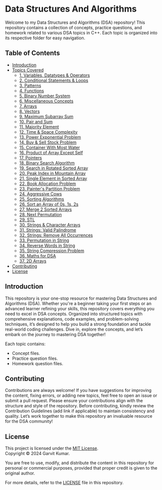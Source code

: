 # Data Structures And Algorithms

Welcome to my Data Structures and Algorithms (DSA) repository! This repository contains a collection of concepts, practice questions, and homework related to various DSA topics in C++. Each topic is organized into its respective folder for easy navigation.

## Table of Contents

- [Introduction](#introduction)
- [Topics Covered](#topics-covered)
  - [1. Variables, Datatypes & Operators](Docs/README1.md)
  - [2. Conditional Statements & Loops](Docs/README2.md)
  - [3. Patterns](Docs/README3.md)
  - [4. Functions](Docs/README4.md)
  - [5. Binary Number System](Docs/README5.md)
  - [6. Miscellaneous Concepts](Docs/README6.md)
  - [7. Arrays](Docs/README7.md)
  - [8. Vectors](Docs/README8.md)
  - [9. Maximum Subarray Sum](Docs/README9.md)
  - [10. Pair and Sum](Docs/README10.md)
  - [11. Majority Element](Docs/README11.md)
  - [12. Time & Space Complexity](Docs/README12.md)
  - [13. Power Exponential Problem](Docs/README13.md)
  - [14. Buy & Sell Stock Problem](Docs/README14.md)
  - [15. Container With Most Water](Docs/README15.md)
  - [16. Product of Array Except Self](Docs/README16.md)
  - [17. Pointers](Docs/README17.md)
  - [18. Binary Search Algorithm](Docs/README18.md)
  - [19. Search in Rotated Sorted Array](Docs/README19.md)
  - [20. Peak Index in Mountain Array](Docs/README20.md)
  - [21. Single Element in Sorted Array](Docs/README21.md)
  - [22. Book Allocation Problem](Docs/README22.md)
  - [23. Painter's Partition Problem](Docs/README23.md)
  - [24. Aggressive Cows](Docs/README24.md)
  - [25. Sorting Algorithms](Docs/README25.md)
  - [26. Sort an Array of 0s, 1s, 2s](Docs/README26.md)
  - [27. Merge 2 Sorted Arrays](Docs/README27.md)
  - [28. Next Permutation](Docs/README28.md)
  - [29. STL](Docs/README29.md)
  - [30. Strings & Character Arrays](Docs/README30.md)
  - [31. Strings: Valid Palindrome](Docs/README31.md)
  - [32. Strings: Remove All Occurrences](Docs/README32.md)
  - [33. Permutation in String](Docs/README33.md)
  - [34. Reverse Words in String](Docs/README34.md)
  - [35. String Compression Problem](Docs/README35.md)
  - [36. Maths for DSA](Docs/README36.md)
  - [37. 2D Arrays](Docs/README37.md)
- [Contributing](Docs/Contributing.md)
- [License](#license)

## Introduction

This repository is your one-stop resource for mastering Data Structures and Algorithms (DSA). Whether you're a beginner taking your first steps or an advanced learner refining your skills, this repository covers everything you need to excel in DSA concepts. Organized into structured topics with comprehensive explanations, code examples, and problem-solving techniques, it’s designed to help you build a strong foundation and tackle real-world coding challenges. Dive in, explore the concepts, and let’s embark on the journey to mastering DSA together!

Each topic contains:
- Concept files.
- Practice question files.
- Homework question files.

## Contributing

Contributions are always welcome! If you have suggestions for improving the content, fixing errors, or adding new topics, feel free to open an issue or submit a pull request. Please ensure your contributions align with the structure and style of the repository.
Before contributing, kindly review the Contribution Guidelines (add link if applicable) to maintain consistency and quality. Let’s work together to make this repository an invaluable resource for the DSA community!

## License

This project is licensed under the [MIT License](Docs/LICENSE.md).  
Copyright © 2024 Garvit Kumar.

You are free to use, modify, and distribute the content in this repository for personal or commercial purposes, provided that proper credit is given to the original author.  

For more details, refer to the [LICENSE](Docs/LICENSE.md) file in this repository.


